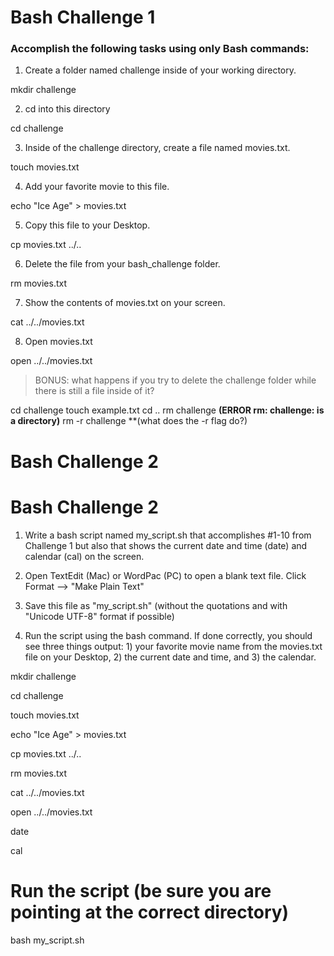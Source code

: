 # Bash Challenge 1

### Accomplish the following tasks using only Bash commands: 

1. Create a folder named challenge inside of your working directory. 

mkdir challenge

2. cd into this directory

cd challenge

3. Inside of the challenge directory, create a file named movies.txt.

touch movies.txt

4. Add your favorite movie to this file. 

echo "Ice Age" > movies.txt

5. Copy this file to your Desktop. 

cp movies.txt ../..

6. Delete the file from your bash_challenge folder. 

rm movies.txt

7. Show the contents of movies.txt on your screen.

cat ../../movies.txt

8. Open movies.txt

open ../../movies.txt

> BONUS: what happens if you try to delete the challenge folder while there is still a file inside of it?

cd challenge
touch example.txt
cd ..
rm challenge **(ERROR rm: challenge: is a directory)**
rm -r challenge **(what does the -r flag do?)

# Bash Challenge 2

# Bash Challenge 2

1. Write a bash script named my_script.sh that accomplishes #1-10 from Challenge 1 but also that shows the current date and time (date) and calendar (cal) on the screen.

2. Open TextEdit (Mac) or WordPac (PC) to open a blank text file. Click Format --> "Make Plain Text"

3. Save this file as "my_script.sh" (without the quotations and with "Unicode UTF-8" format if possible)

4. Run the script using the bash command. If done correctly, you should see three things output: 1) your favorite movie name from the movies.txt file on your Desktop, 2) the current date and time, and 3) the calendar. 

mkdir challenge

cd challenge

touch movies.txt

echo "Ice Age" > movies.txt

cp movies.txt ../..

rm movies.txt

cat ../../movies.txt

open ../../movies.txt

date

cal

# Run the script (be sure you are pointing at the correct directory)
bash my_script.sh

